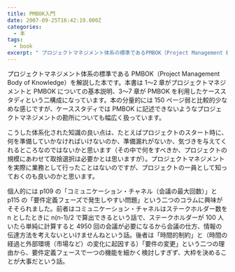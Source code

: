 ```yaml
---
title: PMBOK入門
date: 2007-09-25T16:42:19.000Z
categories:
  - 本
tags:
  - book
excerpt: " プロジェクトマネジメント体系の標準であるPMBOK（Project Management Body of Knowledge）を解説した本です。本書は1〜2章がプロジェクトマネジメントとPMBOKについての基本説明、3〜7章がPMBOKを利用したケーススタディという二構成になっています。本の分量的には150ページ弱と比較的少なめな感じですが、ケーススタディではPMBOKに記述できないようなプロジェクトマネジメントの勘所についても幅広く扱っています。"
---
```


プロジェクトマネジメント体系の標準である PMBOK（Project Management Body of Knowledge）を解説した本です。本書は 1〜2 章がプロジェクトマネジメントと PMBOK についての基本説明、3〜7 章が PMBOK を利用したケーススタディという二構成になっています。本の分量的には 150 ページ弱と比較的少なめな感じですが、ケーススタディでは PMBOK に記述できないようなプロジェクトマネジメントの勘所についても幅広く扱っています。

こうした体系化された知識の良い点は、たとえばプロジェクトのスタート時に、何を準備していかなければいけないのか、準備漏れがないか、気づきを与えてくれるところなのではないかと思います（その中で何をすべきか、プロジェクトの規模にあわせて取捨選択は必要かとは思いますが）。プロジェクトマネジメントを実際に業務として行ったことはないのですが、プロジェクトの一員として知っておくのも良いのかと思います。

個人的には p109 の「コミュニケーション・チャネル（会議の最大回数）」と p115 の「要件定義フェーズで発生しやすい問題」という二つのコラムに興味がそそられました。前者はコミュニケーション・チャネルはステークホルダー数を n としたときに n(n-1)/2 で算出できるという話で、ステークホルダーが 100 人いたら単純に計算すると 4950 回の会議が必要になるから会議の仕方、情報の伝達方法を考えないといけませんねという話。後者は「時間的制約」と（時間の経過と外部環境（市場など）の変化に起因する）「要件の変更」という二つの理由から、要件定義フェースで一つの機能を細かく検討しすぎず、大枠を決めることが大事だという話。
